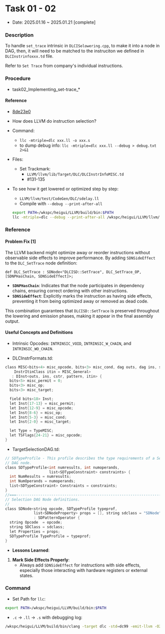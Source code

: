 # Task 01 - 02
- Date: 2025.01.16 ~ 2025.01.21 [complete]

### Description
To handle `set_trace` intrinsic in `DLCISelowering.cpp`, to make it into a node in DAG, then, it will need to be matched to the instruciton we defined in `DLCInstrinfoxxx.td` file.

Refer to `Set Trace` from company's individual instructions.

### Procedure
- task02_Implementing_set-trace_*

#### Reference
- [8de23e0](https://github.com/ChipLTech/LLVM/commit/8de23e0df2b882716b92f0579d8d44473c4d8945#diff-b360cf79d9bebbcbed5a1deaf6a93a81b615ca6fece06cfa6d25fd66a6425ac2)
- How does LLVM do instruction selection?
- Command:
    - `llc -mtriple=dlc xxx.ll -o xxx.s`
    - to dump debug info: `llc -mtriple=dlc xxx.ll --debug > debug.txt 2>&1`
- Files:
    - Set Trackmark: 
        - `LLVM/llvm/lib/Target/DLC/DLCInstrInfoMISC.td`
        - #131-135
- To see how it get lowered or optimized step by step:
    - `LLVM/llvm/test/CodeGen/DLC/sdelay.ll`
    - Compile with `--debug --print-after-all`

    ```bash
    export PATH=/wkspc/heigui/LLVM/build/bin:$PATH
    llc -mtriple=dlc --debug --print-after-all /wkspc/heigui/LLVM/llvm/test/CodeGen/DLC/sdelay.ll -o test.s > debug.txt 2>&1
    ```

### Reference
#### Problem Fix [1]
The LLVM backend might optimize away or reorder instructions without observable side effects to improve performance. By adding `SDNSideEffect` to the `DLC_SetTrace` node definition:

```td
def DLC_SetTrace : SDNode<"DLCISD::SetTrace", DLC_SetTrace_OP, [SDNPHasChain, SDNSideEffect]>;
```

- **`SDNPHasChain`**: Indicates that the node participates in dependency chains, ensuring correct ordering with other instructions.
- **`SDNSideEffect`**: Explicitly marks the instruction as having side effects, preventing it from being optimized away or removed as dead code.

This combination guarantees that `DLCISD::SetTrace` is preserved throughout the lowering and emission phases, making it appear in the final assembly output.

#### Useful Concepts and Definitions
- Intrinsic Opcodes: `INTRINSIC_VOID`, `INTRINSIC_W_CHAIN`, and `INTRINSIC_WO_CHAIN`.

- DLCInstrFormats.td:
```c
class MISC<bits<4> misc_opcode, bits<3> misc_cond, dag outs, dag ins, string cstr, list<dag> pattern,
    InstrItinClass itin = MISC_General>
   : DInst<outs, ins, cstr, pattern, itin> {
  bits<5> misc_permit = 0;
  bits<3> misc_op;
  bits<3> misc_target;

  field bits<18> Inst;
  let Inst{17-13} = misc_permit;
  let Inst{12-9} = misc_opcode;
  let Inst{8-6} = misc_op;
  let Inst{5-3} = misc_cond;
  let Inst{2-0} = misc_target;

  let Type = TypeMISC;
  let TSFlags{24-21} = misc_opcode;
}
```
- TargetSelectionDAG.td:
```C
// SDTypeProfile - This profile describes the type requirements of a Selection
// DAG node.
class SDTypeProfile<int numresults, int numoperands,
                    list<SDTypeConstraint> constraints> {
  int NumResults = numresults;
  int NumOperands = numoperands;
  list<SDTypeConstraint> Constraints = constraints;
}
//===----------------------------------------------------------------------===//
// Selection DAG Node definitions.
//
class SDNode<string opcode, SDTypeProfile typeprof,
             list<SDNodeProperty> props = [], string sdclass = "SDNode">
             : SDPatternOperator {
  string Opcode  = opcode;
  string SDClass = sdclass;
  let Properties = props;
  SDTypeProfile TypeProfile = typeprof;
}
```

- **Lessons Learned**:
1. **Mark Side Effects Properly**:
   - Always add `SDNSideEffect` for instructions with side effects, especially those interacting with hardware registers or external states.

### Command
- Set Path for `llc`:
```sh
export PATH=/wkspc/heigui/LLVM/build/bin:$PATH
```
- `.c` -> `.ll` -> `.s` with debugging log:
```sh
/wkspc/heigui/LLVM/build/bin/clang -target dlc -std=dc99 -emit-llvm -O2 -S test_set_trace.c -o test_set_trace.ll && llc -mtriple=dlc --debug-only=isel test_set_trace.ll -o test_set_trace.s > debugLog.txt 2>&1
```